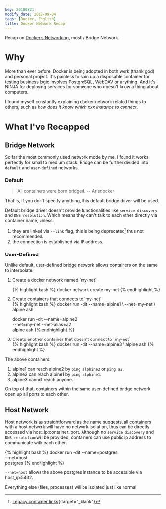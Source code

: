 ```yaml
---
key: 20180821
modify_date: 2018-09-04
tags: [Docker, English]
title: Docker Network Recap
---
```


Recap on [Docker's Networking](https://docs.docker.com/network/), mostly Bridge Network.

<!--more-->
# Why

More than ever before, Docker is being adopted in both work (thank god) and personal project. It's painless to spin up a disposable container for testing business logic involves PostgreSQL, WebDAV or anything. And it's NINJA for deploying services for someone who doesn't know a thing about computers.

I found myself constantly explaining docker network related things to others, such as *how does it know which xxx instance to connect*.

# What I've Recapped
## Bridge Network
So far the most commonly used network mode by me, I found it works perfectly for small to medium stack. Bridge can be further divided into `default` and `user-defined` networks.

### Default

> All containers were born bridged. -- Arisdocker

That is, if you don't specify anything, this default bridge driver will be used.

Default bridge driver doesn't provide functionalities like `service discovery` and `DNS resolution`. Which means they can't talk to each other directly via container name, unless:
1. they are linked via `--link` flag, this is being deprecated[^1] thus not recommended.
2. the connection is established via IP address.

### User-Defined

Unlike default, user-defined bridge network allows containers on the same to interpolate.

<ol>
<li>Create a docker network named `my-net`</li>

{% highlight bash %}
docker network create my-net
{% endhighlight %}

<li>Create containers that connects to `my-net`</li>
{% highlight bash %}
docker run -dit --name=alpine1 \
--net=my-net \
alpine ash

docker run -dit --name=alpine2 \
--net=my-net --net-alias=a2 \
alpine ash
{% endhighlight %}

<li>Create another container that doesn't connect to `my-net`</li>
{% highlight bash %}
docker run -dit --name=alpine3 \
alpine ash
{% endhighlight %}
</ol>

The above containers:
1. alpine1 can reach alpine2 by `ping alphine2` or `ping a2`.
2. alpine2 can reach alpine1 by `ping alphine1`.
3. alpine3 cannot reach anyone.

On top of that, containers within the same user-defined bridge network open up all ports to each other.


## Host Network

Host network is as straightforward as the name suggests, all containers with a host network will have no network isolation, thus can be directly accessed via host_ip:container_port. Although no `service discovery` and `DNS resolution`will be provided, containers can use public ip address to communicate with each other.

{% highlight bash %}
docker run -dit --name=postgres \
--net=host \
postgres
{% endhighlight %}

`--net=host` allows the above postgres instance to be accessible via host_ip:5432.

Everything else (files, processes) will be isolated just like normal.




[^1]: [Legacy container links](https://docs.docker.com/network/links/){:target="_blank"}